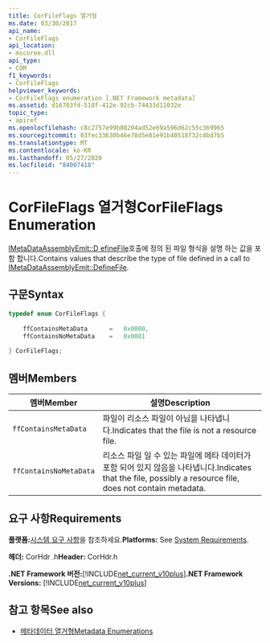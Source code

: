 ```yaml
---
title: CorFileFlags 열거형
ms.date: 03/30/2017
api_name:
- CorFileFlags
api_location:
- mscoree.dll
api_type:
- COM
f1_keywords:
- CorFileFlags
helpviewer_keywords:
- CorFileFlags enumeration [.NET Framework metadata]
ms.assetid: d16703fd-518f-412e-92cb-74433d11032e
topic_type:
- apiref
ms.openlocfilehash: c8c2757e99b80204ad52e69a596d62c55c369965
ms.sourcegitcommit: 03fec33630b46e78d5e81e91b40518f32c4bd7b5
ms.translationtype: MT
ms.contentlocale: ko-KR
ms.lasthandoff: 05/27/2020
ms.locfileid: "84007418"
---
```

# <a name="corfileflags-enumeration"></a><span data-ttu-id="0c4bc-102">CorFileFlags 열거형</span><span class="sxs-lookup"><span data-stu-id="0c4bc-102">CorFileFlags Enumeration</span></span>
<span data-ttu-id="0c4bc-103">[IMetaDataAssemblyEmit::D efineFile](imetadataassemblyemit-definefile-method.md)호출에 정의 된 파일 형식을 설명 하는 값을 포함 합니다.</span><span class="sxs-lookup"><span data-stu-id="0c4bc-103">Contains values that describe the type of file defined in a call to [IMetaDataAssemblyEmit::DefineFile](imetadataassemblyemit-definefile-method.md).</span></span>  
  
## <a name="syntax"></a><span data-ttu-id="0c4bc-104">구문</span><span class="sxs-lookup"><span data-stu-id="0c4bc-104">Syntax</span></span>  
  
```cpp  
typedef enum CorFileFlags {  
  
    ffContainsMetaData      =   0x0000,  
    ffContainsNoMetaData    =   0x0001  
  
} CorFileFlags;  
```  
  
## <a name="members"></a><span data-ttu-id="0c4bc-105">멤버</span><span class="sxs-lookup"><span data-stu-id="0c4bc-105">Members</span></span>  
  
|<span data-ttu-id="0c4bc-106">멤버</span><span class="sxs-lookup"><span data-stu-id="0c4bc-106">Member</span></span>|<span data-ttu-id="0c4bc-107">설명</span><span class="sxs-lookup"><span data-stu-id="0c4bc-107">Description</span></span>|  
|------------|-----------------|  
|`ffContainsMetaData`|<span data-ttu-id="0c4bc-108">파일이 리소스 파일이 아님을 나타냅니다.</span><span class="sxs-lookup"><span data-stu-id="0c4bc-108">Indicates that the file is not a resource file.</span></span>|  
|`ffContainsNoMetaData`|<span data-ttu-id="0c4bc-109">리소스 파일 일 수 있는 파일에 메타 데이터가 포함 되어 있지 않음을 나타냅니다.</span><span class="sxs-lookup"><span data-stu-id="0c4bc-109">Indicates that the file, possibly a resource file, does not contain metadata.</span></span>|  
  
## <a name="requirements"></a><span data-ttu-id="0c4bc-110">요구 사항</span><span class="sxs-lookup"><span data-stu-id="0c4bc-110">Requirements</span></span>  
 <span data-ttu-id="0c4bc-111">**플랫폼:**[시스템 요구 사항](../../get-started/system-requirements.md)을 참조하세요.</span><span class="sxs-lookup"><span data-stu-id="0c4bc-111">**Platforms:** See [System Requirements](../../get-started/system-requirements.md).</span></span>  
  
 <span data-ttu-id="0c4bc-112">**헤더:** CorHdr .h</span><span class="sxs-lookup"><span data-stu-id="0c4bc-112">**Header:** CorHdr.h</span></span>  
  
 <span data-ttu-id="0c4bc-113">**.NET Framework 버전:**[!INCLUDE[net_current_v10plus](../../../../includes/net-current-v10plus-md.md)]</span><span class="sxs-lookup"><span data-stu-id="0c4bc-113">**.NET Framework Versions:** [!INCLUDE[net_current_v10plus](../../../../includes/net-current-v10plus-md.md)]</span></span>  
  
## <a name="see-also"></a><span data-ttu-id="0c4bc-114">참고 항목</span><span class="sxs-lookup"><span data-stu-id="0c4bc-114">See also</span></span>

- [<span data-ttu-id="0c4bc-115">메타데이터 열거형</span><span class="sxs-lookup"><span data-stu-id="0c4bc-115">Metadata Enumerations</span></span>](metadata-enumerations.md)
